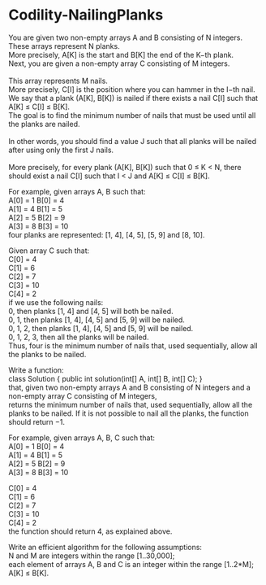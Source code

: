 # Codility-NailingPlanks
 You are given two non-empty arrays A and B consisting of N integers.</br> 
 These arrays represent N planks.</br> 
 More precisely, A[K] is the start and B[K] the end of the K−th plank.</br> 
 Next, you are given a non-empty array C consisting of M integers.</br>  
 This array represents M nails.</br>
 More precisely, C[I] is the position where you can hammer in the I−th nail.</br> 
 We say that a plank (A[K], B[K]) is nailed if there exists a nail C[I] such that A[K] ≤ C[I] ≤ B[K].</br> 
 The goal is to find the minimum number of nails that must be used until all the planks are nailed.</br>  
 In other words, you should find a value J such that all planks will be nailed after using only the first J nails.</br>  
 More precisely, for every plank (A[K], B[K]) such that 0 ≤ K < N, there should exist a nail C[I] such that I < J and A[K] ≤ C[I] ≤ B[K].

 For example, given arrays A, B such that:</br> 
 A[0] = 1    B[0] = 4</br> 
 A[1] = 4    B[1] = 5</br> 
 A[2] = 5    B[2] = 9</br> 
 A[3] = 8    B[3] = 10</br> 
 four planks are represented: [1, 4], [4, 5], [5, 9] and [8, 10].

 Given array C such that:</br> 
 C[0] = 4</br> 
 C[1] = 6</br> 
 C[2] = 7</br> 
 C[3] = 10</br> 
 C[4] = 2</br> 
 if we use the following nails:</br> 
 0, then planks [1, 4] and [4, 5] will both be nailed.</br> 
 0, 1, then planks [1, 4], [4, 5] and [5, 9] will be nailed.</br> 
 0, 1, 2, then planks [1, 4], [4, 5] and [5, 9] will be nailed.</br> 
 0, 1, 2, 3, then all the planks will be nailed.</br> 
 Thus, four is the minimum number of nails that, used sequentially, allow all the planks to be nailed.

 Write a function:</br> 
 class Solution { public int solution(int[] A, int[] B, int[] C); }</br> 
 that, given two non-empty arrays A and B consisting of N integers and a non-empty array C consisting of M integers,</br> 
 returns the minimum number of nails that, used sequentially, allow all the planks to be nailed.
 If it is not possible to nail all the planks, the function should return −1.

 For example, given arrays A, B, C such that:</br> 
 A[0] = 1    B[0] = 4</br> 
 A[1] = 4    B[1] = 5</br> 
 A[2] = 5    B[2] = 9</br> 
 A[3] = 8    B[3] = 10</br> 

 C[0] = 4</br> 
 C[1] = 6</br> 
 C[2] = 7</br> 
 C[3] = 10</br> 
 C[4] = 2</br> 
 the function should return 4, as explained above.

 Write an efficient algorithm for the following assumptions:</br>
 N and M are integers within the range [1..30,000];</br>
 each element of arrays A, B and C is an integer within the range [1..2*M];</br>
 A[K] ≤ B[K].
